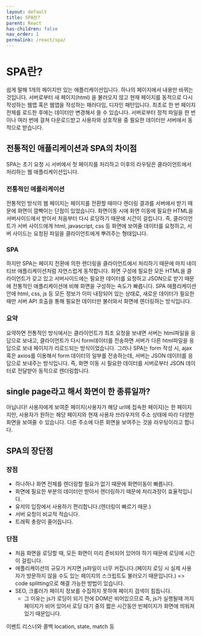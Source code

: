 ```yaml
---
layout: default
title: SPA란?
parent: React
has-children: false
nav_order: 1
permalink: /react/spa/
---
```


# SPA란?
쉽게 말해 1개의 페이지만 있는 애플리케이션입니다. 하나의 페이지에서 내용만 바뀌는 것입니다. 서버로부터 새 페이지(html)
을 불러오지 않고 현재 페이지를 동적으로 다시 작성하는 웹앱 혹은 웹앱을 작성하는 패러다임, 디자인 패턴입니다. 최초로 한 번 페이지 전체를 로드한 후에는 데이터만 변경해서 쓸 수 있습니다. 서버로부터 정적 파일을 한 번이나 여러 번에 걸쳐 다운로드받고 사용자와 상호작용 중 필요한 데이터만 서버에서 동적으로 받습니다.

## 전통적인 애플리케이션과 SPA의 차이점
SPA는 초기 요청 시 서버에서 첫 페이지를 처리하고 이후의 라우팅은 클라이언트에서 처리하는 웹 애플리케이션입니다.

### 전통적인 애플리케이션
전통적인 방식의 웹 페이지는 페이지를 전환할 때마다 렌더링 결과를 서버에서 받기 때문에 화면이 깜빡이는 단점이 있었습니다.
화면이동 시에 화면 이동에 필요한 HTML을 서버사이드에서 받아서 처음부터 다시 로딩하기 때문에 시간이 걸립니다.
즉, 클라이언트가 서버 사이드에게 html, javascript, css 등 화면에 보여줄 데이터를 요청하고, 서버 사이드는 요청된 파일을 클라이언트에게 뿌려주는 형태입니다.

### SPA
하지만 SPA는 페이지 전환에 의한 렌더링을 클라이언트에서 처리하기 때문에 마치 네이티브 애플리케이션처럼 자연스럽게 동작합니다.
화면 구성에 필요한 모든 HTML을 클라이언트가 갖고 있고 서버사이드에는 필요한 데이터를 요청하고 JSON으로 받기 때문에 전통적인 애플리케이션에 비해 화면을 구성하는 속도가 빠릅니다. SPA 애플리케이션 안에 html, css, js 등 모든 정보가 이미 내장되어 있는 상태로, 새로운 데이터가 필요한 때만 서버 API 호출을 통해 필요한 데이터만 불러와서 화면에 렌더링하는 방식입니다.

### 요약
요약하면 전통적인 방식에서는 클라이언트가 최초 요청을 보내면 서버는 html파일을 응답으로 보내고, 클라이언트가 다시 form데이터를 전송하면 서버가 다른 html파일을 응답으로 보내 페이지가 리로드되는 방식이었습니다. 그러나 SPA는 form 작성 시, ajax 혹은 axios를 이용해서 form 데이터의 일부를 전송하는데, 서버는 JSON 데이터를 응답으로 보내주는 방식입니다. 즉, 화면 이동 시 필요한 데이터를 서버로부터 JSON 데이터로 전달받아 동적으로 렌더링합니다.

## single page라고 해서 화면이 한 종류일까?
아닙니다!
사용자에게 보여준 페이지(사용자가 해당 url에 접속한 페이지)는 한 페이지지만, 사용자가 원하는 해당 페이지와 현재 사용자 브라우저의 주소 상태에 따라 다양한 화면을 보여줄 수 있습니다. 다른 주소에 다른 화면을 보여주는 것을 라우팅이라고 합니다.

## SPA의 장단점
### 장점
- 하나하나 화면 전체를 렌더링할 필요가 없기 때문에 화면이동이 빠릅니다.
- 화면에 필요한 부분의 데이터만 받아서 렌더링하기 때문에 처리과정이 효율적입니다.
- 유저의 입장에서 사용하기 편리합니다.(렌더링이 빠르기 때문.)
- 서버 요청이 비교적 적습니다.
- 트래픽 총량이 줄어듭니다.

### 단점
- 처음 화면을 로딩할 때, 모든 화면이 미리 준비되어 있어야 하기 때문에 로딩에 시간이 걸립니다.
- 애플리케이션의 규모가 커지면 js파일이 너무 커집니다.(페이지 로딩 시 실제 사용자가 방문하지 않을 수도 있는 페이지의 스크립트도 불러오기 때문입니다.) => code splitting으로 해결 가능한 방법이 있습니다.
- SEO, 크롤러가 페이지 정보를 수집하지 못하여 페이지 검색이 힘듭니다.
  - 그 이유는 js가 로딩이 되기 전에 DOM은 비어있으므로 즉, js가 실행될때 까지 페이지가 비어 있어서 로딩 대기 중의 짧은 시간동안 빈페이지가 화면에 띄워져 있기 때문입니다.

이벤트 리스너와 콜백
location, state, match 등